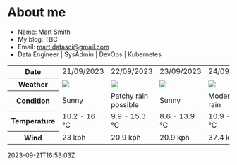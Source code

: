 # About me

- Name: Mart Smith
- My blog: TBC
- Email: [mart.datasci@gmail.com](mailto:mart.datasci6@gmail.com)
- Data Engineer | SysAdmin | DevOps | Kubernetes


<table>
    <tr>
        <th>Date</th>
        <td>21/09/2023</td><td>22/09/2023</td><td>23/09/2023</td><td>24/09/2023</td><td>25/09/2023</td><td>26/09/2023</td><td>27/09/2023</td>
    </tr>
    <tr>
        <th>Weather</th>
        <td><img src="https://cdn.weatherapi.com/weather/64x64/day/113.png"/></td><td><img src="https://cdn.weatherapi.com/weather/64x64/day/176.png"/></td><td><img src="https://cdn.weatherapi.com/weather/64x64/day/113.png"/></td><td><img src="https://cdn.weatherapi.com/weather/64x64/day/302.png"/></td><td><img src="https://cdn.weatherapi.com/weather/64x64/day/176.png"/></td><td><img src="https://cdn.weatherapi.com/weather/64x64/day/116.png"/></td><td><img src="https://cdn.weatherapi.com/weather/64x64/day/176.png"/></td>
    </tr>
    <tr>
        <th>Condition</th>
        <td width="200px">Sunny</td><td width="200px">Patchy rain possible</td><td width="200px">Sunny</td><td width="200px">Moderate rain</td><td width="200px">Patchy rain possible</td><td width="200px">Partly cloudy</td><td width="200px">Patchy rain possible</td>
    </tr>
    <tr>
        <th>Temperature</th>
        <td>10.2 -  16 °C</td><td>9.9 -  15.3 °C</td><td>8.6 -  13.9 °C</td><td>10.9 -  16.5 °C</td><td>13.2 -  17.8 °C</td><td>13 -  18.1 °C</td><td>12.2 -  16 °C</td>
    </tr>
    <tr>
        <th>Wind</th>
        <td>23 kph</td><td>20.9 kph</td><td>20.9 kph</td><td>37.4 kph</td><td>37.8 kph</td><td>40.7 kph</td><td>31.3 kph</td>
    </tr>
</table>


2023-09-21T16:53:03Z

